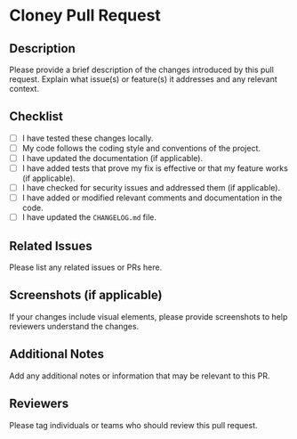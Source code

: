 # Cloney Pull Request

## Description

Please provide a brief description of the changes introduced by this pull request. Explain what issue(s) or feature(s) it addresses and any relevant context.

## Checklist

- [ ] I have tested these changes locally.
- [ ] My code follows the coding style and conventions of the project.
- [ ] I have updated the documentation (if applicable).
- [ ] I have added tests that prove my fix is effective or that my feature works (if applicable).
- [ ] I have checked for security issues and addressed them (if applicable).
- [ ] I have added or modified relevant comments and documentation in the code.
- [ ] I have updated the `CHANGELOG.md` file.

## Related Issues

Please list any related issues or PRs here.

## Screenshots (if applicable)

If your changes include visual elements, please provide screenshots to help reviewers understand the changes.

## Additional Notes

Add any additional notes or information that may be relevant to this PR.

## Reviewers

Please tag individuals or teams who should review this pull request.

